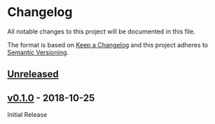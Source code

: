 # Changelog
All notable changes to this project will be documented in this file.

The format is based on [Keep a Changelog](http://keepachangelog.com/en/1.0.0/)
and this project adheres to [Semantic Versioning](http://semver.org/spec/v2.0.0.html).

## [Unreleased]


## [v0.1.0] - 2018-10-25

Initial Release

[Unreleased]: https://github.com/sat-utils/sat-stac/compare/0.1.0...HEAD
[v0.1.0]: https://github.com/sat-utils/sat-stac/tree/0.1.0